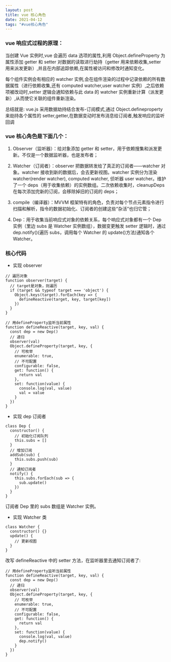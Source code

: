 ```yaml
---
layout: post
title: vue 核心角色
date: 2021-04-12
tags: "#vue核心角色"
---
```


### vue 响应式过程的原理：

当创建 Vue 实例时,vue 会遍历 data 选项的属性,利用 Object.defineProperty 为属性添加 getter 和 setter 对数据的读取进行劫持（getter 用来依赖收集,setter 用来派发更新）,并且在内部追踪依赖,在属性被访问和修改时通知变化。

每个组件实例会有相应的 watcher 实例,会在组件渲染的过程中记录依赖的所有数据属性（进行依赖收集,还有 computed watcher,user watcher 实例）,之后依赖项被改动时,setter 逻辑会通知依赖与此 data 的 watcher 实例重新计算（派发更新）,从而使它关联的组件重新渲染。

总结就是: vue.js 采用数据劫持结合发布-订阅模式,通过 Object.defineproperty 来劫持各个属性的 setter,getter,在数据变动时发布消息给订阅者,触发响应的监听回调

### vue 核心角色是下面几个：

1. Observer（监听器）：给对象添加 getter 和 setter，用于依赖搜集和派发更新。不仅是一个数据监听器，也是发布者；

2. Watcher（订阅者）：observer 把数据转发给了真正的订阅者——watcher 对象。watcher 接收到新的数据后，会去更新视图。watcher 实例分为渲染 watcher(render watcher), computed watcher, 侦听器 user watcher。维护了一个 deps（用于收集依赖）的实例数组。二次依赖收集时，cleanupDeps 在每次添加完新的订阅，会移除掉旧的订阅的 deps；

3. compile（编译器）：MVVM 框架特有的角色，负责对每个节点元素指令进行扫描和解析，指令的数据初始化、订阅者的创建这些“杂活”也归它管；

4. Dep：用于收集当前响应式对象的依赖关系，每个响应式对象都有一个 Dep 实例（里边 subs 是 Watcher 实例数组），数据变更触发 setter 逻辑时，通过 dep.notify()(遍历 subs，调用每个 Watcher 的 update()方法)通知各个 Watcher。

### 核心代码

- 实现 observer

```
// 遍历对象
function observer(target) {
  // target是对象，则遍历
  if (target && typeof target === 'object') {
    Object.keys(target).forEach(key => {
      defineReactive(target, key, target[key])
    })
  }
}

// 用defineProperty监听当前属性
function defineReactive(target, key, val) {
  const dep = new Dep()
  // 递归
  observer(val)
  Object.defineProperty(target, key, {
    // 可枚举
    enumerable: true,
    // 不可配置
    configurable: false,
    get: function() {
      return val
    },
    set: function(value) {
      console.log(val, value)
      val = value
    }
  })
}
```

- 实现 dep 订阅者

```
class Dep {
  constructor() {
    // 初始化订阅队列
    this.subs = []
  }
  // 增加订阅
  addSub(sub) {
    this.subs.push(sub)
  }
  // 通知订阅者
  notify() {
    this.subs.forEach(sub => {
      sub.update()
    })
  }
}
```

订阅者 Dep 里的 subs 数组是 Watcher 实例。

- 实现 Watcher 类

```
class Watcher {
  constructor() {}
  update() {
    // 更新视图
  }
}
```

改写 defineReactive 中的 setter 方法，在监听器里去通知订阅者了:

```
// 用defineProperty监听当前属性
function defineReactive(target, key, val) {
  const dep = new Dep()
  // 递归
  observer(val)
  Object.defineProperty(target, key, {
    // 可枚举
    enumerable: true,
    // 不可配置
    configurable: false,
    get: function() {
      return val
    },
    set: function(value) {
      console.log(val, value)
      dep.notify()
    }
  })
}
```
